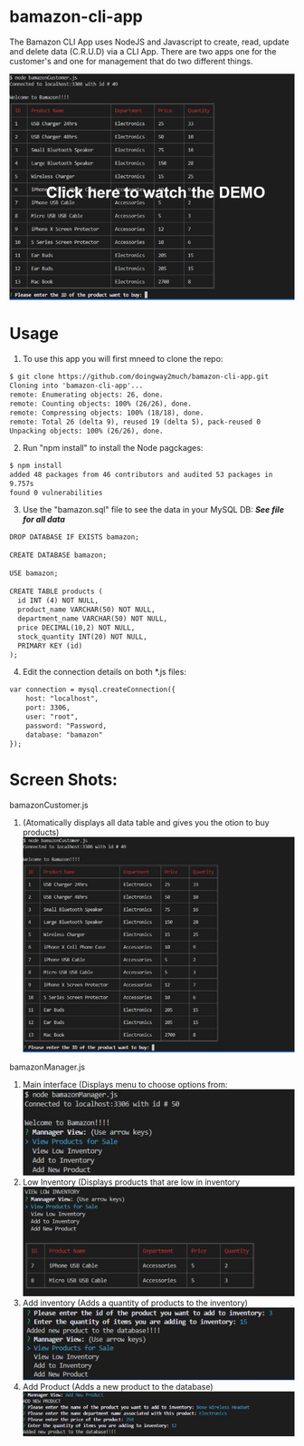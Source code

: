 # bamazon-cli-app

The Bamazon CLI App uses NodeJS and Javascript to create, read, update and delete data (C.R.U.D) via a CLI App. There are two apps one for the customer's and one for management that do two different things.

[![DEMO](https://github.com/doingway2much/bamazon-cli-app/blob/master/img/DEMO.jpg)](https://youtu.be/SdL7LtiWX6wY "Bamazon DEMO")




# Usage

1.  To use this app you  will first mneed to clone the repo:

```
$ git clone https://github.com/doingway2much/bamazon-cli-app.git
Cloning into 'bamazon-cli-app'...
remote: Enumerating objects: 26, done.
remote: Counting objects: 100% (26/26), done.
remote: Compressing objects: 100% (18/18), done.
remote: Total 26 (delta 9), reused 19 (delta 5), pack-reused 0
Unpacking objects: 100% (26/26), done.
```
2. Run "npm install" to install the Node pagckages:

```
$ npm install
added 48 packages from 46 contributors and audited 53 packages in 9.757s
found 0 vulnerabilities
```

3.  Use the "bamazon.sql" file to see the data in your MySQL DB:
***See file for all data***

```
DROP DATABASE IF EXISTS bamazon;

CREATE DATABASE bamazon;

USE bamazon;

CREATE TABLE products (
  id INT (4) NOT NULL,
  product_name VARCHAR(50) NOT NULL,
  department_name VARCHAR(50) NOT NULL,
  price DECIMAL(10,2) NOT NULL,
  stock_quantity INT(20) NOT NULL,
  PRIMARY KEY (id)
);
```


4. Edit the connection details on both *.js files:

```
var connection = mysql.createConnection({
    host: "localhost",
    port: 3306,
    user: "root",
    password: "Password,
    database: "bamazon"
});
```

# Screen Shots:

bamazonCustomer.js 
1) (Atomatically displays all data table and gives you the otion to buy products)  
![img1](https://github.com/doingway2much/bamazon-cli-app/blob/master/img/BamazonCustomer.JPG)



bamazonManager.js

1. Main interface (Displays menu to choose options from:  
![main](https://github.com/doingway2much/bamazon-cli-app/blob/master/img/BamazonManager.JPG?raw=true)
2. Low Inventory (Displays products that are low in inventory  
![low](https://github.com/doingway2much/bamazon-cli-app/blob/master/img/lowInventory.JPG?raw=true)
2. Add inventory (Adds a quantity of products to the inventory)  
![add](https://github.com/doingway2much/bamazon-cli-app/blob/master/img/addToInventory.JPG?raw=true)
4. Add Product (Adds a new product to the database)  
![adds](https://github.com/doingway2much/bamazon-cli-app/blob/master/img/addProduct.JPG?raw=true)



